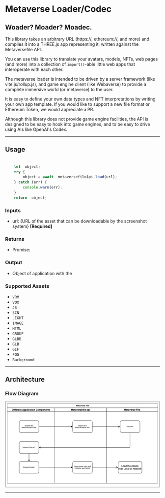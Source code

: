 # Metaverse Loader/Codec
## Woader? Moader? Moadec.

This library takes an arbitrary URL (https://, ethereum://, and more) and compiles it into a THREE.js app representing it, written against the Metaversefile API. 

You can use this library to translate your avatars, models, NFTs, web pages (and more) into a collection of `import()`-able little web apps that interoperate with each other.

The metaverse loader is intended to be driven by a server framework (like vite.js/rollup.js), and game engine client (like Webaverse) to provide a complete immersive world (or metaverse) to the user.

It is easy to define your own data types and NFT interpretations by writing your own app template. If you would like to support a new file format or Ethereum Token, we would appreciate a PR.

Although this library does not provide game engine facilities, the API is designed to be easy to hook into game engines, and to be easy to drive using AIs like OpenAI's Codex.

---

## Usage

```js

	let  object;
	try {
		object = await  metaversefileApi.load(url);
	} catch (err) {
		console.warn(err);
	}
	return  object;

```

### Inputs 
* url: {URL of the asset that can be downloadable by the screenshot system} **[Required]**

### Returns 
* Promise: 

### Output
* Object of application with the 

### Supported Assets 
* `VRM`
* `VOX`
* `JS`
* `SCN`
* `LIGHT`
* `IMAGE`
* `HTML`
* `GROUP`
* `GLBB`
* `GLB`
* `GIF`
* `FOG`
* `Background`

---

## Architecture

### Flow Diagram

![Totum Diagram](img/Metaverse-File.png?raw)

---